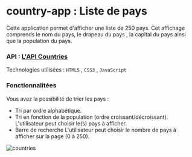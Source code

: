# country-app : Liste de pays

Cette application permet d'afficher une liste de 250 pays. Cet affichage comprends le nom du pays, le drapeau du pays , la capital du pays ainsi que la population du pays. 

### API :  [L'API Countries](https://restcountries.com/v3.1/all)

Technologies utilisées : `HTML5` , `CSS3` , `JavaScript`

### Fonctionnalitées 

Vous avez la possibilité de trier les pays :

  - Tri par ordre alphabétique.
  - Tri en fonction de la population (ordre croissant/décroissant).
L'utilisateur peut choisir le(s) pays à afficher.
  - Barre de recherche 
L'utilisateur peut choisir le nombre de pays à afficher sur la page (0 à 250).


![countries](https://user-images.githubusercontent.com/74917307/189675015-ca3c542e-4548-41a6-9164-fa7115a79cf0.PNG)
